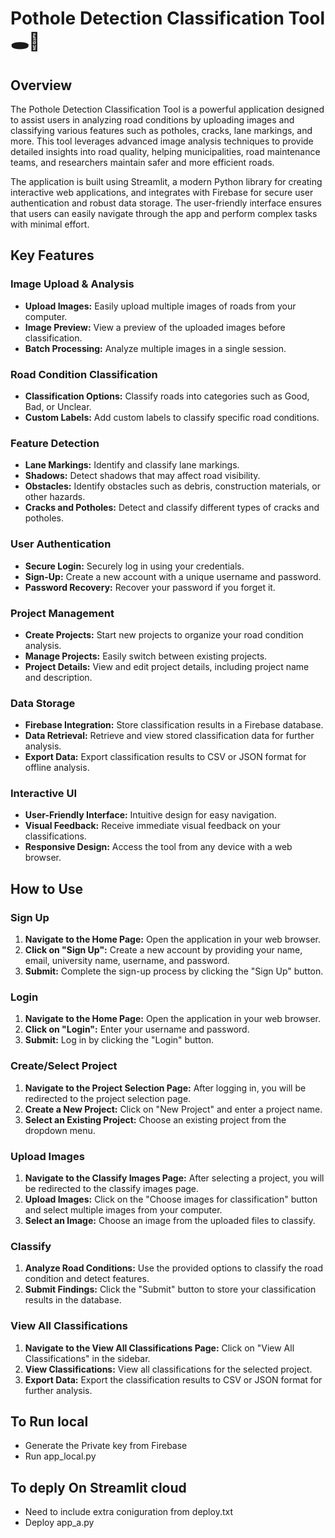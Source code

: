 # Pothole Detection Classification Tool 🕳️🚗

## Overview
The Pothole Detection Classification Tool is a powerful application designed to assist users in analyzing road conditions by uploading images and classifying various features such as potholes, cracks, lane markings, and more. This tool leverages advanced image analysis techniques to provide detailed insights into road quality, helping municipalities, road maintenance teams, and researchers maintain safer and more efficient roads.

The application is built using Streamlit, a modern Python library for creating interactive web applications, and integrates with Firebase for secure user authentication and robust data storage. The user-friendly interface ensures that users can easily navigate through the app and perform complex tasks with minimal effort.

## Key Features

### Image Upload & Analysis
- **Upload Images:** Easily upload multiple images of roads from your computer.
- **Image Preview:** View a preview of the uploaded images before classification.
- **Batch Processing:** Analyze multiple images in a single session.

### Road Condition Classification
- **Classification Options:** Classify roads into categories such as Good, Bad, or Unclear.
- **Custom Labels:** Add custom labels to classify specific road conditions.

### Feature Detection
- **Lane Markings:** Identify and classify lane markings.
- **Shadows:** Detect shadows that may affect road visibility.
- **Obstacles:** Identify obstacles such as debris, construction materials, or other hazards.
- **Cracks and Potholes:** Detect and classify different types of cracks and potholes.

### User Authentication
- **Secure Login:** Securely log in using your credentials.
- **Sign-Up:** Create a new account with a unique username and password.
- **Password Recovery:** Recover your password if you forget it.

### Project Management
- **Create Projects:** Start new projects to organize your road condition analysis.
- **Manage Projects:** Easily switch between existing projects.
- **Project Details:** View and edit project details, including project name and description.

### Data Storage
- **Firebase Integration:** Store classification results in a Firebase database.
- **Data Retrieval:** Retrieve and view stored classification data for further analysis.
- **Export Data:** Export classification results to CSV or JSON format for offline analysis.

### Interactive UI
- **User-Friendly Interface:** Intuitive design for easy navigation.
- **Visual Feedback:** Receive immediate visual feedback on your classifications.
- **Responsive Design:** Access the tool from any device with a web browser.

## How to Use

### Sign Up
1. **Navigate to the Home Page:** Open the application in your web browser.
2. **Click on "Sign Up":** Create a new account by providing your name, email, university name, username, and password.
3. **Submit:** Complete the sign-up process by clicking the "Sign Up" button.

### Login
1. **Navigate to the Home Page:** Open the application in your web browser.
2. **Click on "Login":** Enter your username and password.
3. **Submit:** Log in by clicking the "Login" button.

### Create/Select Project
1. **Navigate to the Project Selection Page:** After logging in, you will be redirected to the project selection page.
2. **Create a New Project:** Click on "New Project" and enter a project name.
3. **Select an Existing Project:** Choose an existing project from the dropdown menu.

### Upload Images
1. **Navigate to the Classify Images Page:** After selecting a project, you will be redirected to the classify images page.
2. **Upload Images:** Click on the "Choose images for classification" button and select multiple images from your computer.
3. **Select an Image:** Choose an image from the uploaded files to classify.

### Classify
1. **Analyze Road Conditions:** Use the provided options to classify the road condition and detect features.
2. **Submit Findings:** Click the "Submit" button to store your classification results in the database.

### View All Classifications
1. **Navigate to the View All Classifications Page:** Click on "View All Classifications" in the sidebar.
2. **View Classifications:** View all classifications for the selected project.
3. **Export Data:** Export the classification results to CSV or JSON format for further analysis.

## To Run local

- Generate the Private key from Firebase
- Run app_local.py


## To deply On Streamlit cloud

- Need to include extra coniguration from deploy.txt
- Deploy app_a.py
